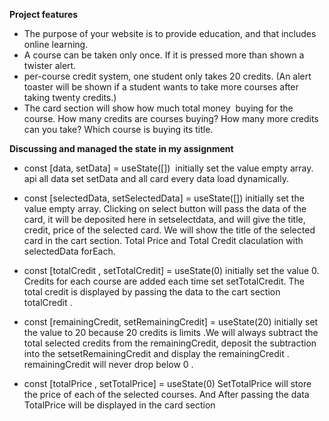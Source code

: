 **Project features**
* The purpose of your website is to provide education, and that includes online learning.
* A course can be taken only once. If it is pressed more than shown a twister alert.
* per-course credit system, one student only takes 20 credits. (An alert toaster will be shown if a student wants to take more courses after taking twenty credits.)
* The card section will show how much total money  buying for the course. How many credits are courses buying? How many more credits can you take? Which course is buying its title.
 



**Discussing and managed the state in my assignment**

* const [data, setData] = useState([]) 
initially set the value empty array. api all data set setData and all card every data load dynamically.

* const [selectedData, setSelectedData] = useState([])
initially set the value empty array. Clicking on select button will pass the data of the card, it will be deposited here in setselectdata, and will give the title, credit, price of the selected card. We will show the title of the selected card in the cart section. Total Price and Total Credit claculation with selectedData forEach.

* const [totalCredit , setTotalCredit] = useState(0)
initially set the value 0.  Credits for each course are added each time set setTotalCredit. The total credit is displayed by passing the data to the cart section totalCredit .


* const [remainingCredit, setRemainingCredit] = useState(20)
initially set the value to 20 because 20 credits is limits .We will always subtract the total selected credits from the remainingCredit, deposit the subtraction into the setsetRemainingCredit and display the remainingCredit . remainingCredit will never drop below 0 .

* const [totalPrice , setTotalPrice] = useState(0)
SetTotalPrice will store the price of each of the selected courses. And After passing the data TotalPrice will be displayed in the card section 
  
